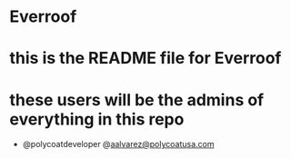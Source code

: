 # Everroof
# this is the README file for Everroof
# these users will be the admins of everything in this repo
* @polycoatdeveloper @aalvarez@polycoatusa.com
  
